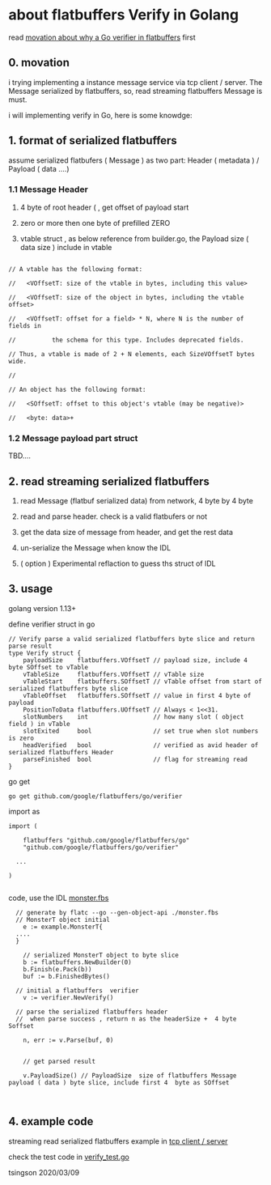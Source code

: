 # about flatbuffers Verify in Golang

read [movation about why a Go verifier in flatbuffers](./movation.md) first

## 0. movation

i trying implementing a instance message service via  tcp client / server.    The Message serialized by flatbuffers, so, read streaming flatbuffers Message is must.

i will implementing verify in Go,  here is some knowdge:

## 1. format of serialized flatbuffers

  assume serialized flatbufers ( Message ) as two part:  Header ( metadata ) / Payload ( data ....)

### 1.1 Message Header

1. 4 byte of root header ( , get offset of payload start

2. zero or more then one byte of prefilled ZERO

3. vtable struct , as below reference from builder.go,  the Payload size ( data size ) include in vtable

```

// A vtable has the following format:

//   <VOffsetT: size of the vtable in bytes, including this value>

//   <VOffsetT: size of the object in bytes, including the vtable offset>

//   <VOffsetT: offset for a field> * N, where N is the number of fields in

//	        the schema for this type. Includes deprecated fields.

// Thus, a vtable is made of 2 + N elements, each SizeVOffsetT bytes wide.

//

// An object has the following format:

//   <SOffsetT: offset to this object's vtable (may be negative)>

//   <byte: data>+

```

### 1.2 Message payload part struct

TBD....


## 2. read streaming serialized flatbuffers

1. read  Message (flatbuf serialized data)  from network, 4 byte by 4 byte

2. read and parse header.  check is a valid flatbufers or not

3. get the data size of message from header,   and get the rest data

4. un-serialize the Message when know the IDL

5. ( option ) Experimental reflaction to guess ths struct of IDL

## 3. usage

golang version 1.13+


define verifier struct in go
```
// Verify parse a valid serialized flatbuffers byte slice and return parse result 
type Verify struct {
	payloadSize    flatbuffers.VOffsetT // payload size, include 4 byte SOffset to vTable
	vTableSize     flatbuffers.VOffsetT // vTable size
	vTableStart    flatbuffers.SOffsetT // vTable offset from start of serialized flatbuffers byte slice
	vTableOffset   flatbuffers.SOffsetT // value in first 4 byte of payload
	PositionToData flatbuffers.UOffsetT // Always < 1<<31.
	slotNumbers    int                  // how many slot ( object field ) in vTable
	slotExited     bool                 // set true when slot numbers is zero
	headVerified   bool                 // verified as avid header of serialized flatbuffers Header
	parseFinished  bool                 // flag for streaming read
}
```

go get 

```
go get github.com/google/flatbuffers/go/verifier
```

import as 

```
import (

	flatbuffers "github.com/google/flatbuffers/go"
	"github.com/google/flatbuffers/go/verifier"
  
  ...

)
	
```



code, use the IDL [ monster.fbs ](./monster.fbs)

```
  // generate by flatc --go --gen-object-api ./monster.fbs
  // MonsterT object initial 
	e := example.MonsterT{
  ....
  }
	
	// serialized MonsterT object to byte slice 
	b := flatbuffers.NewBuilder(0)
	b.Finish(e.Pack(b))
	buf := b.FinishedBytes()

  // initial a flatbuffers  verifier
	v := verifier.NewVerify()

  // parse the serialized flatbuffers header
  //  when parse success , return n as the headerSize +  4 byte Soffset
  
	n, err := v.Parse(buf, 0)
	
	
	// get parsed result
	
	v.PayloadSize() // PayloadSize  size of flatbuffers Message payload ( data ) byte slice, include first 4  byte as SOffset
	
	
```



## 4. example code

streaming read serialized flatbuffers example in [ tcp client / server ](./network-example/main.go)

check the test code in [verify_test.go](./verify_test.go)





tsingson 2020/03/09 